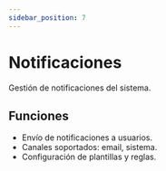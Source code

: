 ```yaml
---
sidebar_position: 7
---
```


# Notificaciones

Gestión de notificaciones del sistema.

## Funciones

- Envío de notificaciones a usuarios.
- Canales soportados: email, sistema.
- Configuración de plantillas y reglas.



